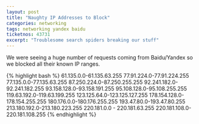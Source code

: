 ```yaml
---
layout: post
title: "Naughty IP Addresses to Block"
categories: networking
tags: networking yandex baidu
ticketnos: 43731
excerpt: "Troublesome search spiders breaking our stuff"
---
```


We were seeing a huge number of requests coming from Baidu/Yandex so we blocked all their known IP ranges.

{% highlight bash %}
	61.135.0.0-61.135.63.255
	77.91.224.0-77.91.224.255
	77.135.0.0-77.135.63.255
	87.250.224.0-87.250.255.255
	92.241.182.0-92.241.182.255
	93.158.128.0-93.158.191.255
	95.108.128.0-95.108.255.255
	119.63.192.0-119.63.199.255
	123.125.64.0-123.125.127.255
	178.154.128.0-178.154.255.255
	180.176.0.0-180.176.255.255
	193.47.80.0-193.47.80.255
	213.180.192.0-213.180.223.255
	220.181.0.0 - 220.181.63.255
	220.181.108.0-220.181.108.255
{% endhighlight %}
